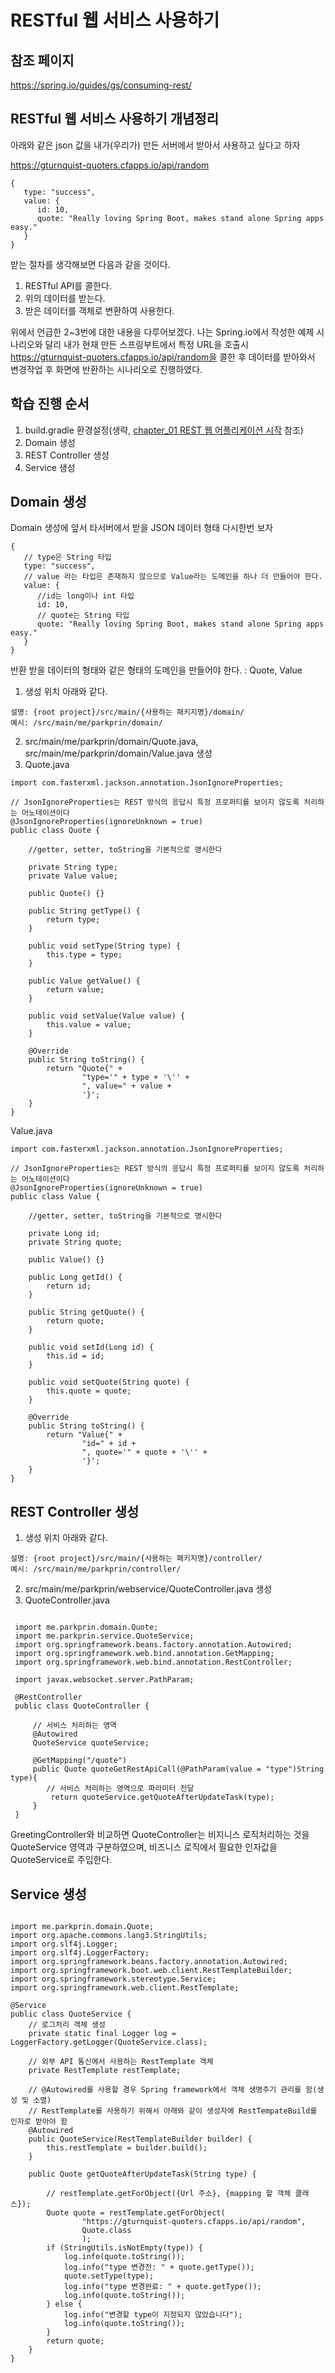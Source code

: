 # RESTful 웹 서비스 사용하기

## 참조 페이지
https://spring.io/guides/gs/consuming-rest/

## RESTful 웹 서비스 사용하기 개념정리
아래와 같은 json 값을 내가(우리가) 만든 서버에서 받아서
사용하고 싶다고 하자

https://gturnquist-quoters.cfapps.io/api/random

```
{
   type: "success",
   value: {
      id: 10,
      quote: "Really loving Spring Boot, makes stand alone Spring apps easy."
   }
}
```

받는 절차를 생각해보면 다음과 같을 것이다.
1. RESTful API를 콜한다.
2. 위의 데이터를 받는다.
3. 받은 데이터를 객체로 변환하여 사용한다.

위에서 언급한 2~3번에 대한 내용을 다루어보겠다.
나는 Spring.io에서 작성한 예제 시나리오와 달리
내가 현재 만든 스프링부트에서 특정 URL을 호출시
https://gturnquist-quoters.cfapps.io/api/random을
콜한 후 데이터를 받아와서 변경작업 후 화면에 반환하는
시나리오로 진행하였다.

## 학습 진행 순서
1. build.gradle 환경설정(생략, [chapter_01 REST 웹 어플리케이션 시작](https://github.com/ParkPrin/Spring_IO_Study/tree/master/README%20%ED%8E%98%EC%9D%B4%EC%A7%80/chapter_01%20REST%20%EC%9B%B9%20%EC%96%B4%ED%94%8C%EB%A6%AC%EC%BC%80%EC%9D%B4%EC%85%98%20%EC%8B%9C%EC%9E%91) 참조)
2. Domain 생성
3. REST Controller 생성
4. Service 생성

## Domain 생성

Domain 생성에 앞서 타서버에서 받을 JSON 데이터 형태 다시한번 보자

```
{
   // type은 String 타입
   type: "success", 
   // value 라는 타입은 존재하지 않으므로 Value라는 도메인을 하나 더 만들어야 한다.
   value: {
      //id는 long이나 int 타입
      id: 10, 
      // quote는 String 타입
      quote: "Really loving Spring Boot, makes stand alone Spring apps easy."
   }
}
```
반환 받을 데이터의 형태와 같은 형태의 도메인을 만들어야 한다.
: Quote, Value

1. 생성 위치 아래와 같다.
```
설명: {root project}/src/main/{사용하는 패키지명}/domain/
예시: /src/main/me/parkprin/domain/
```
2. src/main/me/parkprin/domain/Quote.java, 
src/main/me/parkprin/domain/Value.java 생성
3. Quote.java 

```
import com.fasterxml.jackson.annotation.JsonIgnoreProperties;

// JsonIgnoreProperties는 REST 방식의 응답시 특정 프로퍼티를 보이지 않도록 처리하는 어노테이션이다
@JsonIgnoreProperties(ignoreUnknown = true)
public class Quote {

    //getter, setter, toString을 기본적으로 명시한다

    private String type;
    private Value value;

    public Quote() {}

    public String getType() {
        return type;
    }

    public void setType(String type) {
        this.type = type;
    }

    public Value getValue() {
        return value;
    }

    public void setValue(Value value) {
        this.value = value;
    }

    @Override
    public String toString() {
        return "Quote{" +
                "type='" + type + '\'' +
                ", value=" + value +
                '}';
    }
}

```

Value.java

```
import com.fasterxml.jackson.annotation.JsonIgnoreProperties;

// JsonIgnoreProperties는 REST 방식의 응답시 특정 프로퍼티를 보이지 않도록 처리하는 어노테이션이다
@JsonIgnoreProperties(ignoreUnknown = true)
public class Value {

    //getter, setter, toString을 기본적으로 명시한다

    private Long id;
    private String quote;

    public Value() {}

    public Long getId() {
        return id;
    }

    public String getQuote() {
        return quote;
    }

    public void setId(Long id) {
        this.id = id;
    }

    public void setQuote(String quote) {
        this.quote = quote;
    }

    @Override
    public String toString() {
        return "Value{" +
                "id=" + id +
                ", quote='" + quote + '\'' +
                '}';
    }
}
```

## REST Controller 생성
1. 생성 위치 아래와 같다.
```
설명: {root project}/src/main/{사용하는 패키지명}/controller/
예시: /src/main/me/parkprin/controller/
``` 
2. src/main/me/parkprin/webservice/QuoteController.java 생성
3. QuoteController.java

```
 
 import me.parkprin.domain.Quote;
 import me.parkprin.service.QuoteService;
 import org.springframework.beans.factory.annotation.Autowired;
 import org.springframework.web.bind.annotation.GetMapping;
 import org.springframework.web.bind.annotation.RestController;
 
 import javax.websocket.server.PathParam;
 
 @RestController
 public class QuoteController {
 
     // 서비스 처리하는 영역
     @Autowired
     QuoteService quoteService;
 
     @GetMapping("/quote")
     public Quote quoteGetRestApiCall(@PathParam(value = "type")String type){
        // 서비스 처리하는 영역으로 파라미터 전달
         return quoteService.getQuoteAfterUpdateTask(type);
     }
 }

```

GreetingController와 비교하면 QuoteController는 비지니스 로직처리하는 것을
QuoteService 영역과 구분하였으며, 비즈니스 로직에서 필요한 인자값을 
QuoteService로 주입한다.

## Service 생성

```

import me.parkprin.domain.Quote;
import org.apache.commons.lang3.StringUtils;
import org.slf4j.Logger;
import org.slf4j.LoggerFactory;
import org.springframework.beans.factory.annotation.Autowired;
import org.springframework.boot.web.client.RestTemplateBuilder;
import org.springframework.stereotype.Service;
import org.springframework.web.client.RestTemplate;

@Service
public class QuoteService {
    // 로그처리 객체 생성
    private static final Logger log = LoggerFactory.getLogger(QuoteService.class);

    // 외부 API 통신에서 사용하는 RestTemplate 객체
    private RestTemplate restTemplate;

    // @Autowired를 사용할 경우 Spring framework에서 객체 생명주기 관리를 함(생성 및 소멸)
    // RestTemplate를 사용하기 위해서 아래와 같이 생성자에 RestTempateBuild를 인자로 받아야 함
    @Autowired
    public QuoteService(RestTemplateBuilder builder) {
        this.restTemplate = builder.build();
    }

    public Quote getQuoteAfterUpdateTask(String type) {

        // restTemplate.getForObject({Url 주소}, {mapping 할 객체 클래스});
        Quote quote = restTemplate.getForObject(
                "https://gturnquist-quoters.cfapps.io/api/random",
                Quote.class
                );
        if (StringUtils.isNotEmpty(type)) {
            log.info(quote.toString());
            log.info("type 변경전: " + quote.getType());
            quote.setType(type);
            log.info("type 변경완료: " + quote.getType());
            log.info(quote.toString());
        } else {
            log.info("변경할 type이 지정되지 않았습니다");
            log.info(quote.toString());
        }
        return quote;
    }
}

```